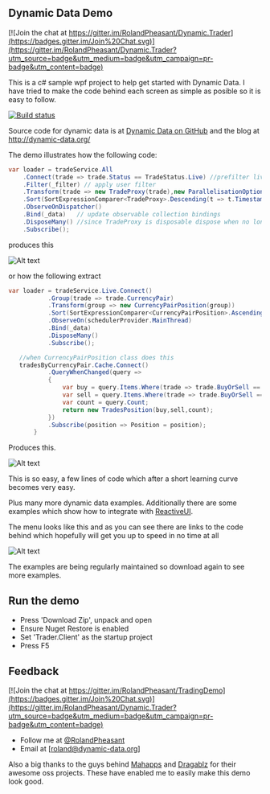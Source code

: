 ## Dynamic Data Demo

[![Join the chat at https://gitter.im/RolandPheasant/Dynamic.Trader](https://badges.gitter.im/Join%20Chat.svg)](https://gitter.im/RolandPheasant/Dynamic.Trader?utm_source=badge&utm_medium=badge&utm_campaign=pr-badge&utm_content=badge)

This is a c# sample wpf project to help get started with Dynamic Data.  I have tried to make the code behind each screen as simple as posible so it is easy to follow.

[![Build status](https://ci.appveyor.com/api/projects/status/axcp2ktriyix9blt/branch/master?svg=true)](https://ci.appveyor.com/project/RolandPheasant/Dynamic.Trader/branch/master)

Source code for dynamic data is at [Dynamic Data on GitHub](https://github.com/RolandPheasant/DynamicData) and the blog at http://dynamic-data.org/

The demo illustrates how the following code:

```csharp
var loader = tradeService.All
    .Connect(trade => trade.Status == TradeStatus.Live) //prefilter live trades only
    .Filter(_filter) // apply user filter
    .Transform(trade => new TradeProxy(trade),new ParallelisationOptions(ParallelType.Ordered,5))
    .Sort(SortExpressionComparer<TradeProxy>.Descending(t => t.Timestamp),SortOptimisations.ComparesImmutableValuesOnly)
    .ObserveOnDispatcher()
    .Bind(_data)   // update observable collection bindings
    .DisposeMany() //since TradeProxy is disposable dispose when no longer required
    .Subscribe();
``` 
 produces this
 
![Alt text](https://github.com/RolandPheasant/TradingDemo/blob/master/Images/LiveTrades.gif "Sample Screen Shot")

or how the following extract

 ```csharp  
 var loader = tradeService.Live.Connect()
            .Group(trade => trade.CurrencyPair)
            .Transform(group => new CurrencyPairPosition(group))
            .Sort(SortExpressionComparer<CurrencyPairPosition>.Ascending(t => t.CurrencyPair))
            .ObserveOn(schedulerProvider.MainThread)
            .Bind(_data)
            .DisposeMany()
            .Subscribe();

	//when CurrencyPairPosition class does this
	tradesByCurrencyPair.Cache.Connect()
			.QueryWhenChanged(query =>
			{
				var buy = query.Items.Where(trade => trade.BuyOrSell == BuyOrSell.Buy).Sum(trade=>trade.Amount);
				var sell = query.Items.Where(trade => trade.BuyOrSell == BuyOrSell.Sell).Sum(trade => trade.Amount);
				var count = query.Count;
				return new TradesPosition(buy,sell,count);
			})
			.Subscribe(position => Position = position);
        }
```
Produces this.

![Alt text](https://github.com/RolandPheasant/TradingDemo/blob/master/Images/Positions.gif "Positions View")

This is so easy, a few lines of code which after a short learning curve becomes very easy.

Plus many more dynamic data examples. Additionally there are some examples which show how to integrate with [ReactiveUI](https://github.com/reactiveui/ReactiveUI). 

The menu looks like this and as you can see there are links to the code behind which hopefully will get you up to speed in no time at all

![Alt text](https://github.com/RolandPheasant/TradingDemo/blob/master/Images/Menu.gif "Menu with links")

The examples are being regularly maintained so download again to see more examples.

## Run the demo

- Press 'Download Zip', unpack and open
- Ensure Nuget Restore is enabled
- Set 'Trader.Client' as the startup project
- Press F5

## Feedback

[![Join the chat at https://gitter.im/RolandPheasant/TradingDemo](https://badges.gitter.im/Join%20Chat.svg)](https://gitter.im/RolandPheasant/Dynamic.Trader?utm_source=badge&utm_medium=badge&utm_campaign=pr-badge&utm_content=badge)
 - Follow me at [@RolandPheasant](https://twitter.com/RolandPheasant) 
 - Email at [roland@dynamic-data.org]
  
Also a big thanks to the guys behind [Mahapps](https://github.com/MahApps/MahApps.Metro) and [Dragablz](https://github.com/ButchersBoy/Dragablz) for their awesome oss projects. These have enabled me to easily make this demo look good. 








